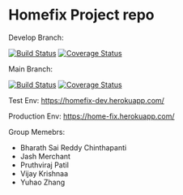 # Homefix Project repo

Develop Branch:

[![Build Status](https://app.travis-ci.com/gcivil-nyu-org/S2022-Team-4-repo.svg?branch=develop)](https://app.travis-ci.com/gcivil-nyu-org/S2022-Team-4-repo)
[![Coverage Status](https://coveralls.io/repos/github/hazenoeasy/S2022-Team-4-repo/badge.svg?branch=develop)](https://coveralls.io/github/hazenoeasy/S2022-Team-4-repo?branch=develop)


Main Branch:

[![Build Status](https://app.travis-ci.com/hazenoeasy/S2022-Team-4-repo.svg?branch=main)](https://app.travis-ci.com/hazenoeasy/S2022-Team-4-repo)
[![Coverage Status](https://coveralls.io/repos/github/hazenoeasy/S2022-Team-4-repo/badge.svg?branch=develop)](https://coveralls.io/github/hazenoeasy/S2022-Team-4-repo?branch=main)


Test Env: https://homefix-dev.herokuapp.com/

Production Env: https://home-fix.herokuapp.com/


Group Memebrs:

- Bharath Sai Reddy Chinthapanti
- Jash Merchant
- Pruthviraj Patil
- Vijay Krishnaa
- Yuhao Zhang
